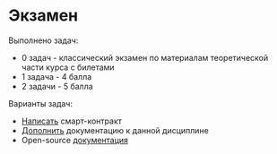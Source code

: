 # Экзамен

Выполнено задач:

- 0 задач - классический экзамен по материалам теоретической части курса с билетами
- 1 задача - 4 балла
- 2 задачи - 5 балла

Варианты задач:

- [Написать](tasks/contract.md) смарт-контракт
- [Дополнить](tasks/doc.md) документацию к данной дисциплине
- Open-source [документация](tasks/open.md)

